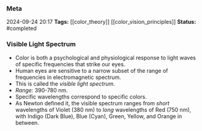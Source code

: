 ### Meta
2024-09-24 20:17
**Tags:** [[color_theory]] [[color_vision_principles]]
**Status:** #completed  

### Visible Light Spectrum
- Color is both a psychological and physiological response to light waves of specific frequencies that strike our eyes.
- Human eyes are sensitive to a narrow subset of the range of frequencies in electromagnetic spectrum.
- This is called the *visible light spectrum*.
- *Range:* 390-780 nm.
- Specific wavelengths correspond to specific colors.
- As Newton defined it, the visible spectrum ranges from *short* wavelengths of Violet (380 nm) to *long* wavelengths of Red (750 nm), with Indigo (Dark Blue), Blue (Cyan), Green, Yellow, and Orange in between.